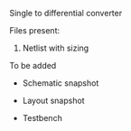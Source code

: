 Single to differential converter

Files present:

1. Netlist with sizing

To be added

- Schematic snapshot

- Layout snapshot

- Testbench
